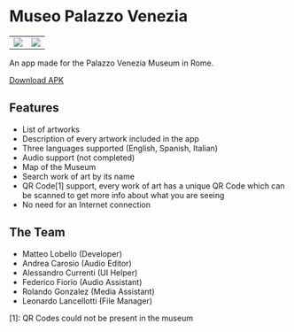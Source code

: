 # Museo Palazzo Venezia

<table>
  <tr>
    <td>
      <img src="https://imgur.com/CwF1b9W.png">
    </td>
    <td>
       <img src="https://imgur.com/2HkkHZ2.png">
    </td>
  </tr>
</table

An app made for the Palazzo Venezia Museum in Rome.

[Download APK](https://github.com/OhMyLob/Museo-Palazzo-Venezia/blob/master/app-debug.apk?raw=true)

## Features
- List of artworks
- Description of every artwork included in the app
- Three languages supported (English, Spanish, Italian)
- Audio support (not completed)
- Map of the Museum
- Search work of art by its name
- QR Code[1] support, every work of art has a unique QR Code which can be scanned to get more info about what you are seeing
- No need for an Internet connection

## The Team
- Matteo Lobello (Developer)
- Andrea Carosio (Audio Editor)
- Alessandro Currenti (UI Helper)
- Federico Fiorio (Audio Assistant)
- Rolando Gonzalez (Media Assistant)
- Leonardo Lancellotti (File Manager)

[1]: QR Codes could not be present in the museum
